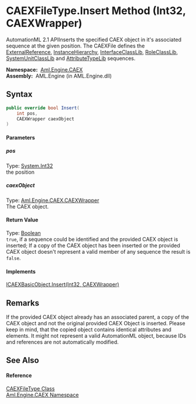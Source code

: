 CAEXFileType.Insert Method (Int32, CAEXWrapper)
===============================================
AutomationML 2.1 APIInserts the specified CAEX object in it's associated sequence at the given position. The CAEXFile defines the [ExternalReference][1], [InstanceHierarchy][2], [InterfaceClassLib][3], [RoleClassLib][4], [SystemUnitClassLib][5] and [AttributeTypeLib][6] sequences.

  **Namespace:**  [Aml.Engine.CAEX][7]  
  **Assembly:**  AML.Engine (in AML.Engine.dll)

Syntax
------

```csharp
public override bool Insert(
	int pos,
	CAEXWrapper caexObject
)
```

#### Parameters

##### *pos*
Type: [System.Int32][8]  
the position

##### *caexObject*
Type: [Aml.Engine.CAEX.CAEXWrapper][9]  
The CAEX object.

#### Return Value
Type: [Boolean][10]  
`true`, if a sequence could be identified and the provided CAEX object is inserted; If a copy of the CAEX object has been inserted or the provided CAEX object doesn't represent a valid member of any sequence the result is `false`. 
#### Implements
[ICAEXBasicObject.Insert(Int32, CAEXWrapper)][11]  


Remarks
-------
 If the provided CAEX object already has an associated parent, a copy of the CAEX object and not the original provided CAEX Object is inserted. Please keep in mind, that the copied object contains identical attributes and elements. It might not represent a valid AutomationML object, because IDs and references are not automatically modified. 

See Also
--------

#### Reference
[CAEXFileType Class][12]  
[Aml.Engine.CAEX Namespace][7]  

[1]: ExternalReference.md
[2]: InstanceHierarchy.md
[3]: InterfaceClassLib.md
[4]: RoleClassLib.md
[5]: SystemUnitClassLib.md
[6]: AttributeTypeLib.md
[7]: ../README.md
[8]: https://docs.microsoft.com/dotnet/api/system.int32
[9]: ../CAEXWrapper/README.md
[10]: https://docs.microsoft.com/dotnet/api/system.boolean
[11]: ../ICAEXBasicObject/Insert_1.md
[12]: README.md
[13]: https://www.automationml.org
[14]: ../../icons/logoShade.png